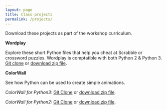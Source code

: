 ```yaml
---
layout: page
title: Class projects
permalink: /projects/
---
```


Download these projects as part of the workshop curriculum.

**Wordplay**

Explore these short Python files that help you cheat at Scrabble or crossword puzzles.  Wordplay is comptatible with both Python 2 & Python 3.
[Git clone](https://github.com/PyStarPhilly/Wordplay) or [download zip file](https://github.com/PyStarPhilly/Wordplay/archive/master.zip).

**ColorWall**

See how Python can be used to create simple animations.

*ColorWall for Python3:*  [Git Clone](https://github.com/PyStarPhilly/Colorwall3) or [download zip file](https://github.com/PyStarPhilly/Colorwall3/archive/master.zip).

*ColorWall for Python2:* [Git Clone](https://github.com/PyStarPhilly/ColorWall) or [download zip file](https://github.com/PyStarPhilly/ColorWall/archive/master.zip).


